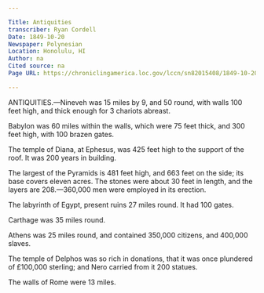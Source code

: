 ```yaml
---

Title: Antiquities
transcriber: Ryan Cordell
Date: 1849-10-20
Newspaper: Polynesian
Location: Honolulu, HI
Author: na  
Cited source: na
Page URL: https://chroniclingamerica.loc.gov/lccn/sn82015408/1849-10-20/ed-1/seq-4/

---
```


ANTIQUITIES.—Nineveh was 15 miles by 9, and 50 round, with walls 100 feet high, and thick enough for 3 chariots abreast.

Babylon was 60 miles within the walls, which were 75 feet thick, and 300 feet high, with 100 brazen gates.

The temple of Diana, at Ephesus, was 425 feet high to the support of the roof. It was 200 years in building.

The largest of the Pyramids is 481 feet high, and 663 feet on the side; its base covers eleven acres. The stones were about 30 feet in length, and the layers are 208.—360,000 men were employed in its erection.

The labyrinth of Egypt, present ruins 27 miles round. It had 100 gates.

Carthage was 35 miles round.

Athens was 25 miles round, and contained 350,000 citizens, and 400,000 slaves.

The temple of Delphos was so rich in donations, that it was once plundered of £100,000 sterling; and Nero carried from it 200 statues. 

The walls of Rome were 13 miles.